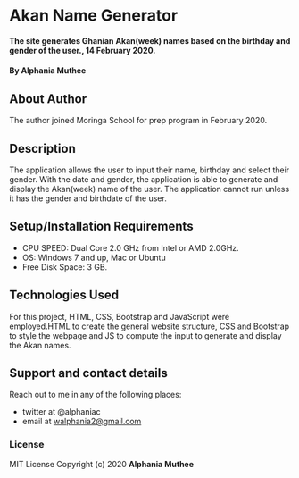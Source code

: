 # Akan Name Generator
#### The site generates Ghanian Akan(week) names based on the birthday and gender of the user., 14 February 2020.
#### By **Alphania Muthee**
## About Author
The author joined Moringa School for prep program in February 2020.
## Description
The application allows the user to input their name, birthday and select their gender. With the date and gender, the application is able to generate and display the Akan(week) name of the user. The application cannot run unless it has the gender and birthdate of the user.
## Setup/Installation Requirements
* CPU SPEED: Dual Core 2.0 GHz from Intel or AMD 2.0GHz.
* OS: Windows 7 and up, Mac or Ubuntu
* Free Disk Space: 3 GB.
## Technologies Used
For this project, HTML, CSS, Bootstrap and JavaScript were employed.HTML to create the general website structure, CSS and Bootstrap to style the webpage and JS to compute the input to generate and display the Akan names.
## Support and contact details
Reach out to me in any of the following places:
* twitter at @alphaniac
* email at walphania2@gmail.com
### License
MIT License
Copyright (c) 2020 **Alphania Muthee**
